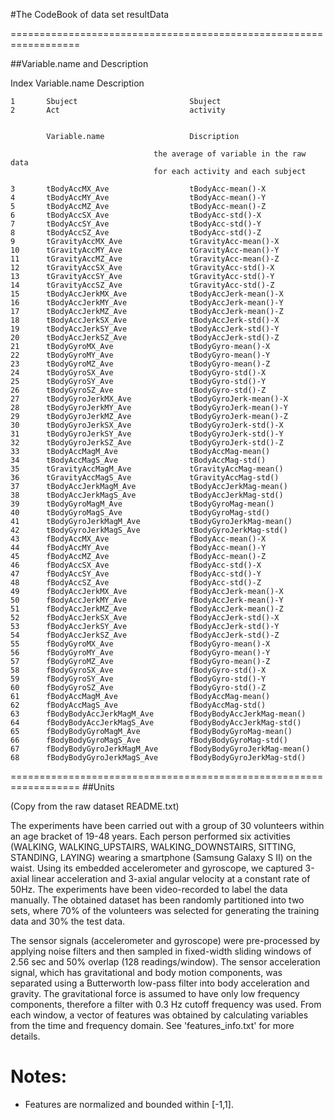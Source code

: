 #The CodeBook of data set resultData

==================================================================

##Variable.name and Description

 Index			Variable.name					Description
	
	1		Sbuject							Sbuject
	2		Act								activity

	
			Variable.name					Discription
	
									the average of variable in the raw data 
									for each activity and each subject
									
	3		tBodyAccMX_Ave					tBodyAcc-mean()-X
	4		tBodyAccMY_Ave					tBodyAcc-mean()-Y
	5		tBodyAccMZ_Ave					tBodyAcc-mean()-Z
	6		tBodyAccSX_Ave					tBodyAcc-std()-X
	7		tBodyAccSY_Ave					tBodyAcc-std()-Y
	8		tBodyAccSZ_Ave					tBodyAcc-std()-Z
	9		tGravityAccMX_Ave				tGravityAcc-mean()-X
	10		tGravityAccMY_Ave				tGravityAcc-mean()-Y
	11		tGravityAccMZ_Ave				tGravityAcc-mean()-Z
	12		tGravityAccSX_Ave				tGravityAcc-std()-X
	13		tGravityAccSY_Ave				tGravityAcc-std()-Y
	14		tGravityAccSZ_Ave				tGravityAcc-std()-Z
	15		tBodyAccJerkMX_Ave				tBodyAccJerk-mean()-X
	16		tBodyAccJerkMY_Ave				tBodyAccJerk-mean()-Y
	17		tBodyAccJerkMZ_Ave				tBodyAccJerk-mean()-Z
	18		tBodyAccJerkSX_Ave				tBodyAccJerk-std()-X
	19		tBodyAccJerkSY_Ave				tBodyAccJerk-std()-Y
	20		tBodyAccJerkSZ_Ave				tBodyAccJerk-std()-Z
	21		tBodyGyroMX_Ave					tBodyGyro-mean()-X
	22		tBodyGyroMY_Ave					tBodyGyro-mean()-Y
	23		tBodyGyroMZ_Ave					tBodyGyro-mean()-Z
	24		tBodyGyroSX_Ave					tBodyGyro-std()-X
	25		tBodyGyroSY_Ave					tBodyGyro-std()-Y
	26		tBodyGyroSZ_Ave					tBodyGyro-std()-Z
	27		tBodyGyroJerkMX_Ave				tBodyGyroJerk-mean()-X
	28		tBodyGyroJerkMY_Ave				tBodyGyroJerk-mean()-Y
	29		tBodyGyroJerkMZ_Ave				tBodyGyroJerk-mean()-Z
	30		tBodyGyroJerkSX_Ave				tBodyGyroJerk-std()-X
	31		tBodyGyroJerkSY_Ave				tBodyGyroJerk-std()-Y
	32		tBodyGyroJerkSZ_Ave				tBodyGyroJerk-std()-Z
	33		tBodyAccMagM_Ave				tBodyAccMag-mean()
	34		tBodyAccMagS_Ave				tBodyAccMag-std()
	35		tGravityAccMagM_Ave				tGravityAccMag-mean()
	36		tGravityAccMagS_Ave				tGravityAccMag-std()
	37		tBodyAccJerkMagM_Ave			tBodyAccJerkMag-mean()
	38		tBodyAccJerkMagS_Ave			tBodyAccJerkMag-std()
	39		tBodyGyroMagM_Ave				tBodyGyroMag-mean()
	40		tBodyGyroMagS_Ave				tBodyGyroMag-std()
	41		tBodyGyroJerkMagM_Ave			tBodyGyroJerkMag-mean()
	42		tBodyGyroJerkMagS_Ave			tBodyGyroJerkMag-std()
	43		fBodyAccMX_Ave					fBodyAcc-mean()-X
	44		fBodyAccMY_Ave					fBodyAcc-mean()-Y
	45		fBodyAccMZ_Ave					fBodyAcc-mean()-Z
	46		fBodyAccSX_Ave					fBodyAcc-std()-X
	47		fBodyAccSY_Ave					fBodyAcc-std()-Y
	48		fBodyAccSZ_Ave					fBodyAcc-std()-Z
	49		fBodyAccJerkMX_Ave				fBodyAccJerk-mean()-X
	50		fBodyAccJerkMY_Ave				fBodyAccJerk-mean()-Y
	51		fBodyAccJerkMZ_Ave				fBodyAccJerk-mean()-Z
	52		fBodyAccJerkSX_Ave				fBodyAccJerk-std()-X
	53		fBodyAccJerkSY_Ave				fBodyAccJerk-std()-Y
	54		fBodyAccJerkSZ_Ave				fBodyAccJerk-std()-Z
	55		fBodyGyroMX_Ave					fBodyGyro-mean()-X
	56		fBodyGyroMY_Ave					fBodyGyro-mean()-Y
	57		fBodyGyroMZ_Ave					fBodyGyro-mean()-Z
	58		fBodyGyroSX_Ave					fBodyGyro-std()-X
	59		fBodyGyroSY_Ave					fBodyGyro-std()-Y
	60		fBodyGyroSZ_Ave					fBodyGyro-std()-Z
	61		fBodyAccMagM_Ave				fBodyAccMag-mean()
	62		fBodyAccMagS_Ave				fBodyAccMag-std()
	63		fBodyBodyAccJerkMagM_Ave		fBodyBodyAccJerkMag-mean()
	64		fBodyBodyAccJerkMagS_Ave		fBodyBodyAccJerkMag-std()
	65		fBodyBodyGyroMagM_Ave			fBodyBodyGyroMag-mean()
	66		fBodyBodyGyroMagS_Ave			fBodyBodyGyroMag-std()
	67		fBodyBodyGyroJerkMagM_Ave		fBodyBodyGyroJerkMag-mean()
	68		fBodyBodyGyroJerkMagS_Ave		fBodyBodyGyroJerkMag-std()

==================================================================
##Units

(Copy from the raw dataset README.txt)

The experiments have been carried out with a group of 30 volunteers within an age bracket of 19-48 years. Each person performed six activities (WALKING, WALKING_UPSTAIRS, WALKING_DOWNSTAIRS, SITTING, STANDING, LAYING) wearing a smartphone (Samsung Galaxy S II) on the waist. Using its embedded accelerometer and gyroscope, we captured 3-axial linear acceleration and 3-axial angular velocity at a constant rate of 50Hz. The experiments have been video-recorded to label the data manually. The obtained dataset has been randomly partitioned into two sets, where 70% of the volunteers was selected for generating the training data and 30% the test data. 

The sensor signals (accelerometer and gyroscope) were pre-processed by applying noise filters and then sampled in fixed-width sliding windows of 2.56 sec and 50% overlap (128 readings/window). The sensor acceleration signal, which has gravitational and body motion components, was separated using a Butterworth low-pass filter into body acceleration and gravity. The gravitational force is assumed to have only low frequency components, therefore a filter with 0.3 Hz cutoff frequency was used. From each window, a vector of features was obtained by calculating variables from the time and frequency domain. See 'features_info.txt' for more details. 

Notes: 
======
- Features are normalized and bounded within [-1,1].